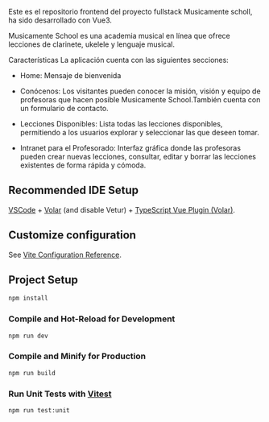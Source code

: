 
Este es el repositorio frontend del proyecto fullstack Musicamente scholl, ha sido desarrollado con Vue3.

Musicamente School es una academia musical en línea que ofrece lecciones de clarinete, ukelele y lenguaje musical.

Características
La aplicación cuenta con las siguientes secciones:

- Home: Mensaje de bienvenida

- Conócenos: Los visitantes pueden conocer la misión, visión y equipo de profesoras que hacen posible Musicamente School.También cuenta con un formulario de contacto.

- Lecciones Disponibles: Lista todas las lecciones disponibles, permitiendo a los usuarios explorar y seleccionar las que deseen tomar.

- Intranet para el Profesorado: Interfaz gráfica donde las profesoras pueden crear nuevas lecciones, consultar, editar y borrar las lecciones existentes de forma rápida y cómoda.


## Recommended IDE Setup

[VSCode](https://code.visualstudio.com/) + [Volar](https://marketplace.visualstudio.com/items?itemName=Vue.volar) (and disable Vetur) + [TypeScript Vue Plugin (Volar)](https://marketplace.visualstudio.com/items?itemName=Vue.vscode-typescript-vue-plugin).

## Customize configuration

See [Vite Configuration Reference](https://vitejs.dev/config/).

## Project Setup

```sh
npm install
```

### Compile and Hot-Reload for Development

```sh
npm run dev
```

### Compile and Minify for Production

```sh
npm run build
```

### Run Unit Tests with [Vitest](https://vitest.dev/)

```sh
npm run test:unit
```
